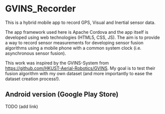 # GVINS_Recorder
This is a hybrid mobile app to record GPS, Visual and Inertial sensor data.

The app framework used here is Apache Cordova and the app itself is developed using web technologies (HTML5, CSS, JS). The aim is to provide a way to record sensor measurements for developing sensor fusion algorithms using a mobile phone with a common system clock (i.e. asynchronous sensor fusion).

This work was inspired by the GVINS-System from https://github.com/HKUST-Aerial-Robotics/GVINS. My goal is to test their fusion algorithm with my own dataset (and more importantly to ease the dataset creation process!).


## Android version (Google Play Store)
TODO (add link)

